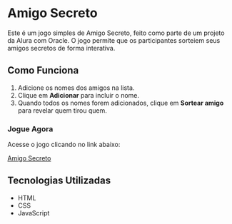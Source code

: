 # Amigo Secreto

Este é um jogo simples de Amigo Secreto, feito como parte de um projeto da Alura com Oracle. O jogo permite que os participantes sorteiem seus amigos secretos de forma interativa.

## Como Funciona
1. Adicione os nomes dos amigos na lista.
2. Clique em **Adicionar** para incluir o nome.
3. Quando todos os nomes forem adicionados, clique em **Sortear amigo** para revelar quem tirou quem.

### Jogue Agora
Acesse o jogo clicando no link abaixo:

[Amigo Secreto](https://desafio-do-amigo-secreto.netlify.app/)

## Tecnologias Utilizadas
- HTML
- CSS
- JavaScript
